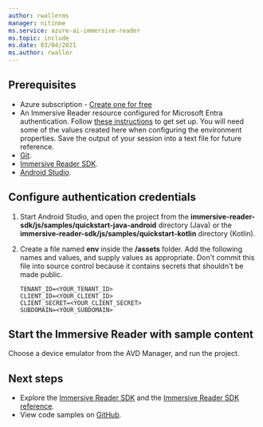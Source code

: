 ```yaml
---
author: rwallerms
manager: nitinme
ms.service: azure-ai-immersive-reader
ms.topic: include
ms.date: 03/04/2021
ms.author: rwaller
---
```


## Prerequisites

* Azure subscription - [Create one for free](https://azure.microsoft.com/free/cognitive-services)
* An Immersive Reader resource configured for Microsoft Entra authentication. Follow [these instructions](../../how-to-create-immersive-reader.md) to get set up.  You will need some of the values created here when configuring the environment properties. Save the output of your session into a text file for future reference.
* [Git](https://git-scm.com/).
* [Immersive Reader SDK](https://github.com/microsoft/immersive-reader-sdk).
* [Android Studio](https://developer.android.com/studio).

## Configure authentication credentials

1. Start Android Studio, and open the project from the **immersive-reader-sdk/js/samples/quickstart-java-android** directory (Java) or the **immersive-reader-sdk/js/samples/quickstart-kotlin** directory (Kotlin).

1. Create a file named **env** inside the **/assets** folder. Add the following names and values, and supply values as appropriate. Don't commit this file into source control because it contains secrets that shouldn't be made public.
    
    ```text
    TENANT_ID=<YOUR_TENANT_ID>
    CLIENT_ID=<YOUR_CLIENT_ID>
    CLIENT_SECRET=<YOUR_CLIENT_SECRET>
    SUBDOMAIN=<YOUR_SUBDOMAIN>
    ```

## Start the Immersive Reader with sample content

Choose a device emulator from the AVD Manager, and run the project.

## Next steps

* Explore the [Immersive Reader SDK](https://github.com/microsoft/immersive-reader-sdk) and the [Immersive Reader SDK reference](../../reference.md).
* View code samples on [GitHub](https://github.com/microsoft/immersive-reader-sdk/tree/master/js/samples/).
